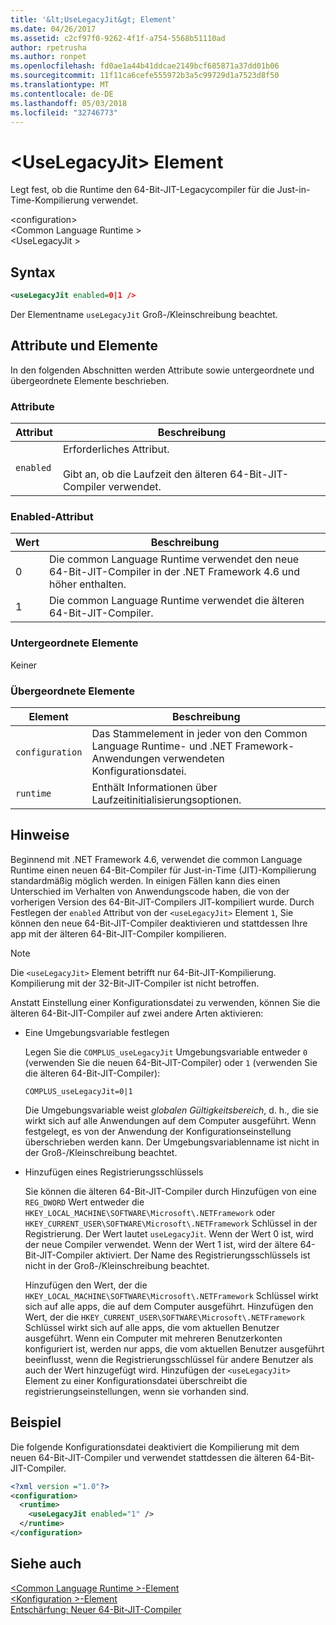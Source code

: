 ```yaml
---
title: '&lt;UseLegacyJit&gt; Element'
ms.date: 04/26/2017
ms.assetid: c2cf97f0-9262-4f1f-a754-5568b51110ad
author: rpetrusha
ms.author: ronpet
ms.openlocfilehash: fd0ae1a44b41ddcae2149bcf685871a37dd01b06
ms.sourcegitcommit: 11f11ca6cefe555972b3a5c99729d1a7523d8f50
ms.translationtype: MT
ms.contentlocale: de-DE
ms.lasthandoff: 05/03/2018
ms.locfileid: "32746773"
---
```

# <a name="ltuselegacyjitgt-element"></a>&lt;UseLegacyJit&gt; Element

Legt fest, ob die Runtime den 64-Bit-JIT-Legacycompiler für die Just-in-Time-Kompilierung verwendet.  
  
\<configuration>  
\<Common Language Runtime >  
\<UseLegacyJit >
  
## <a name="syntax"></a>Syntax  
  
```xml
<useLegacyJit enabled=0|1 />
```

Der Elementname `useLegacyJit` Groß-/Kleinschreibung beachtet.
  
## <a name="attributes-and-elements"></a>Attribute und Elemente

In den folgenden Abschnitten werden Attribute sowie untergeordnete und übergeordnete Elemente beschrieben.  
  
### <a name="attributes"></a>Attribute  
  
| Attribut | Beschreibung                                                                                   |  
| --------- | --------------------------------------------------------------------------------------------- |  
| `enabled` | Erforderliches Attribut.<br><br>Gibt an, ob die Laufzeit den älteren 64-Bit-JIT-Compiler verwendet. |  
  
### <a name="enabled-attribute"></a>Enabled-Attribut  
  
| Wert | Beschreibung                                                                                                         |  
| ----- | ------------------------------------------------------------------------------------------------------------------- |  
| 0     | Die common Language Runtime verwendet den neue 64-Bit-JIT-Compiler in der .NET Framework 4.6 und höher enthalten. |  
| 1     | Die common Language Runtime verwendet die älteren 64-Bit-JIT-Compiler.                                                     |  
  
### <a name="child-elements"></a>Untergeordnete Elemente

Keiner
  
### <a name="parent-elements"></a>Übergeordnete Elemente  
  
| Element         | Beschreibung                                                                                                       |  
| --------------- | ----------------------------------------------------------------------------------------------------------------- |  
| `configuration` | Das Stammelement in jeder von den Common Language Runtime- und .NET Framework-Anwendungen verwendeten Konfigurationsdatei. |  
| `runtime`       | Enthält Informationen über Laufzeitinitialisierungsoptionen.                                                        |  
  
## <a name="remarks"></a>Hinweise  

Beginnend mit .NET Framework 4.6, verwendet die common Language Runtime einen neuen 64-Bit-Compiler für Just-in-Time (JIT)-Kompilierung standardmäßig möglich werden. In einigen Fällen kann dies einen Unterschied im Verhalten von Anwendungscode haben, die von der vorherigen Version des 64-Bit-JIT-Compilers JIT-kompiliert wurde. Durch Festlegen der `enabled` Attribut von der `<useLegacyJit>` Element `1`, Sie können den neue 64-Bit-JIT-Compiler deaktivieren und stattdessen Ihre app mit der älteren 64-Bit-JIT-Compiler kompilieren.  
  
> [!NOTE]
> Die `<useLegacyJit>` Element betrifft nur 64-Bit-JIT-Kompilierung. Kompilierung mit der 32-Bit-JIT-Compiler ist nicht betroffen.  
  
Anstatt Einstellung einer Konfigurationsdatei zu verwenden, können Sie die älteren 64-Bit-JIT-Compiler auf zwei andere Arten aktivieren:  
  
- Eine Umgebungsvariable festlegen

  Legen Sie die `COMPLUS_useLegacyJit` Umgebungsvariable entweder `0` (verwenden Sie die neuen 64-Bit-JIT-Compiler) oder `1` (verwenden Sie die älteren 64-Bit-JIT-Compiler):
  
  ```  
  COMPLUS_useLegacyJit=0|1  
  ```  
  
  Die Umgebungsvariable weist *globalen Gültigkeitsbereich*, d. h., die sie wirkt sich auf alle Anwendungen auf dem Computer ausgeführt. Wenn festgelegt, es von der Anwendung der Konfigurationseinstellung überschrieben werden kann. Der Umgebungsvariablenname ist nicht in der Groß-/Kleinschreibung beachtet.
  
- Hinzufügen eines Registrierungsschlüssels

  Sie können die älteren 64-Bit-JIT-Compiler durch Hinzufügen von eine `REG_DWORD` Wert entweder die `HKEY_LOCAL_MACHINE\SOFTWARE\Microsoft\.NETFramework` oder `HKEY_CURRENT_USER\SOFTWARE\Microsoft\.NETFramework` Schlüssel in der Registrierung. Der Wert lautet `useLegacyJit`. Wenn der Wert 0 ist, wird der neue Compiler verwendet. Wenn der Wert 1 ist, wird der ältere 64-Bit-JIT-Compiler aktiviert. Der Name des Registrierungsschlüssels ist nicht in der Groß-/Kleinschreibung beachtet.
  
  Hinzufügen den Wert, der die `HKEY_LOCAL_MACHINE\SOFTWARE\Microsoft\.NETFramework` Schlüssel wirkt sich auf alle apps, die auf dem Computer ausgeführt. Hinzufügen den Wert, der die `HKEY_CURRENT_USER\SOFTWARE\Microsoft\.NETFramework` Schlüssel wirkt sich auf alle apps, die vom aktuellen Benutzer ausgeführt. Wenn ein Computer mit mehreren Benutzerkonten konfiguriert ist, werden nur apps, die vom aktuellen Benutzer ausgeführt beeinflusst, wenn die Registrierungsschlüssel für andere Benutzer als auch der Wert hinzugefügt wird. Hinzufügen der `<useLegacyJit>` Element zu einer Konfigurationsdatei überschreibt die registrierungseinstellungen, wenn sie vorhanden sind.  
  
## <a name="example"></a>Beispiel  

Die folgende Konfigurationsdatei deaktiviert die Kompilierung mit dem neuen 64-Bit-JIT-Compiler und verwendet stattdessen die älteren 64-Bit-JIT-Compiler.  
  
```xml  
<?xml version ="1.0"?>  
<configuration>  
  <runtime>  
    <useLegacyJit enabled="1" />  
  </runtime>  
</configuration>  
```  
  
## <a name="see-also"></a>Siehe auch

[\<Common Language Runtime >-Element](../../../../../docs/framework/configure-apps/file-schema/runtime/runtime-element.md)   
[\<Konfiguration >-Element](../../../../../docs/framework/configure-apps/file-schema/configuration-element.md)   
[Entschärfung: Neuer 64-Bit-JIT-Compiler](../../../../../docs/framework/migration-guide/mitigation-new-64-bit-jit-compiler.md)
